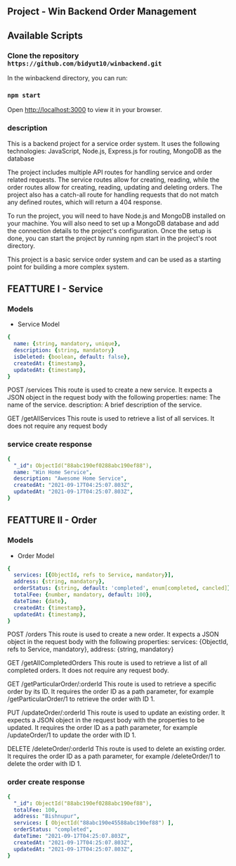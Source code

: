 ## Project - Win Backend Order Management

## Available Scripts
### Clone the repository `https://github.com/bidyut10/winbackend.git`
In the winbackend directory, you can run:
### `npm start`
Open [http://localhost:3000](http://localhost:3000) to view it in your browser.


### description
This is a backend project for a service order system. It uses the following technologies:
JavaScript,
Node.js,
Express.js for routing,
MongoDB as the database

The project includes multiple API routes for handling service and order related requests. The service routes allow for creating, reading, while the order routes allow for creating, reading, updating and deleting orders. The project also has a catch-all route for handling requests that do not match any defined routes, which will return a 404 response.

To run the project, you will need to have Node.js and MongoDB installed on your machine. You will also need to set up a MongoDB database and add the connection details to the project's configuration. Once the setup is done, you can start the project by running npm start in the project's root directory.

This project is a basic service order system and can be used as a starting point for building a more complex system.


## FEATTURE I - Service
### Models
- Service Model
```yaml
{ 
  name: {string, mandatory, unique},
  description: {string, mandatory}
  isDeleted: {boolean, default: false},
  createdAt: {timestamp},
  updatedAt: {timestamp},
}
```

POST /services
This route is used to create a new service. It expects a JSON object in the request body with the following properties:
name: The name of the service.
description: A brief description of the service.

GET /getAllServices
This route is used to retrieve a list of all services. It does not require any request body

### service create response
```yaml
{
  "_id": ObjectId("88abc190ef0288abc190ef88"),
  name: "Win Home Service",
  description: "Awesome Home Service",
  createdAt: "2021-09-17T04:25:07.803Z",
  updatedAt: "2021-09-17T04:25:07.803Z",
}
```





## FEATTURE II - Order
### Models
- Order Model
```yaml
{ 
  services: [{ObjectId, refs to Service, mandatory}],
  address: {string, mandatory},
  orderStatus: {string, default: 'completed', enum[completed, cancled]},
  totalFee: {number, mandatory, default: 100},
  dateTime: {date},
  createdAt: {timestamp},
  updatedAt: {timestamp},
}
```

POST /orders
This route is used to create a new order. It expects a JSON object in the request body with the following properties:
services: {ObjectId, refs to Service, mandatory},
address: {string, mandatory}

GET /getAllCompletedOrders
This route is used to retrieve a list of all completed orders. It does not require any request body.


GET /getParticularOrder/:orderId
This route is used to retrieve a specific order by its ID. It requires the order ID as a path parameter, for example /getParticularOrder/1 to retrieve the order with ID 1.

PUT /updateOrder/:orderId
This route is used to update an existing order. It expects a JSON object in the request body with the properties to be updated. It requires the order ID as a path parameter, for example /updateOrder/1 to update the order with ID 1.

DELETE /deleteOrder/:orderId
This route is used to delete an existing order. It requires the order ID as a path parameter, for example /deleteOrder/1 to delete the order with ID 1.

### order create response
```yaml
{
  "_id": ObjectId("88abc190ef0288abc190ef88"),
  totalFee: 100,
  address: "Bishnupur",
  services: [ ObjectId("88abc190e45588abc190ef88") ],
  orderStatus: "completed",
  dateTime: "2021-09-17T04:25:07.803Z",
  createdAt: "2021-09-17T04:25:07.803Z",
  updatedAt: "2021-09-17T04:25:07.803Z",
}
```
